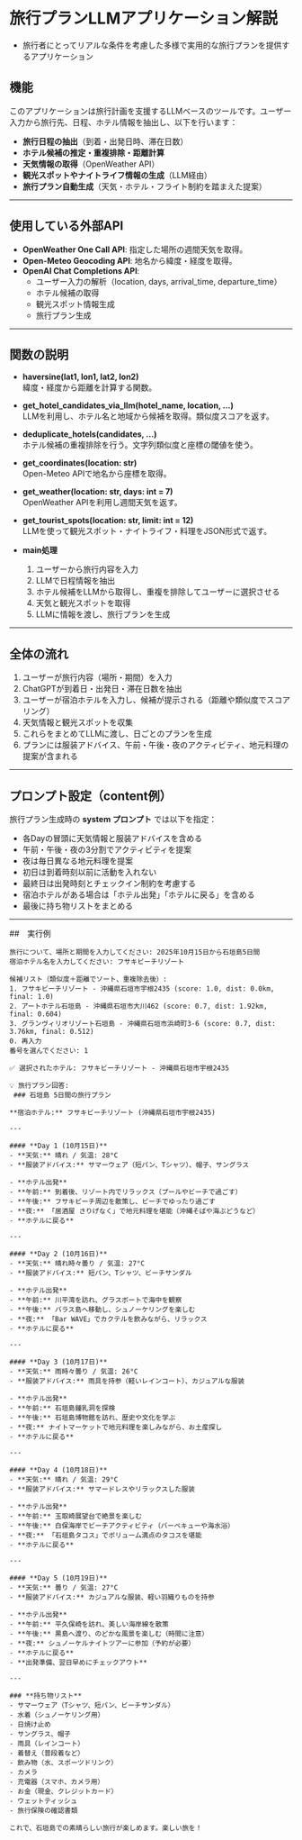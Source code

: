 # 旅行プランLLMアプリケーション解説
- 旅行者にとってリアルな条件を考慮した多様で実用的な旅行プランを提供するアプリケーション

## 機能
このアプリケーションは旅行計画を支援するLLMベースのツールです。ユーザー入力から旅行先、日程、ホテル情報を抽出し、以下を行います：
- **旅行日程の抽出**（到着・出発日時、滞在日数）
- **ホテル候補の推定・重複排除・距離計算**
- **天気情報の取得**（OpenWeather API）
- **観光スポットやナイトライフ情報の生成**（LLM経由）
- **旅行プラン自動生成**（天気・ホテル・フライト制約を踏まえた提案）

---

## 使用している外部API
- **OpenWeather One Call API**: 指定した場所の週間天気を取得。
- **Open-Meteo Geocoding API**: 地名から緯度・経度を取得。
- **OpenAI Chat Completions API**:  
  - ユーザー入力の解析（location, days, arrival_time, departure_time）  
  - ホテル候補の取得  
  - 観光スポット情報生成  
  - 旅行プラン生成  

---

## 関数の説明
- **haversine(lat1, lon1, lat2, lon2)**  
  緯度・経度から距離を計算する関数。

- **get_hotel_candidates_via_llm(hotel_name, location, …)**  
  LLMを利用し、ホテル名と地域から候補を取得。類似度スコアを返す。

- **deduplicate_hotels(candidates, …)**  
  ホテル候補の重複排除を行う。文字列類似度と座標の閾値を使う。

- **get_coordinates(location: str)**  
  Open-Meteo APIで地名から座標を取得。

- **get_weather(location: str, days: int = 7)**  
  OpenWeather APIを利用し週間天気を返す。

- **get_tourist_spots(location: str, limit: int = 12)**  
  LLMを使って観光スポット・ナイトライフ・料理をJSON形式で返す。

- **main処理**  
  1. ユーザーから旅行内容を入力  
  2. LLMで日程情報を抽出  
  3. ホテル候補をLLMから取得し、重複を排除してユーザーに選択させる  
  4. 天気と観光スポットを取得  
  5. LLMに情報を渡し、旅行プランを生成  

---

## 全体の流れ
1. ユーザーが旅行内容（場所・期間）を入力  
2. ChatGPTが到着日・出発日・滞在日数を抽出  
3. ユーザーが宿泊ホテルを入力し、候補が提示される（距離や類似度でスコアリング）  
4. 天気情報と観光スポットを収集  
5. これらをまとめてLLMに渡し、日ごとのプランを生成  
6. プランには服装アドバイス、午前・午後・夜のアクティビティ、地元料理の提案が含まれる  

---

## プロンプト設定（content例）
旅行プラン生成時の **system プロンプト** では以下を指定：  
- 各Dayの冒頭に天気情報と服装アドバイスを含める  
- 午前・午後・夜の3分割でアクティビティを提案  
- 夜は毎日異なる地元料理を提案  
- 初日は到着時刻以前に活動を入れない  
- 最終日は出発時刻とチェックイン制約を考慮する  
- 宿泊ホテルがある場合は「ホテル出発」「ホテルに戻る」を含める  
- 最後に持ち物リストをまとめる  

---

##　実行例
```
旅行について、場所と期間を入力してください: 2025年10月15日から石垣島5日間
宿泊ホテル名を入力してください: フサキビーチリゾート

候補リスト（類似度＋距離でソート、重複除去後）:
1. フサキビーチリゾート - 沖縄県石垣市宇根2435 (score: 1.0, dist: 0.0km, final: 1.0)
2. アートホテル石垣島 - 沖縄県石垣市大川462 (score: 0.7, dist: 1.92km, final: 0.604)
3. グランヴィリオリゾート石垣島 - 沖縄県石垣市浜崎町3-6 (score: 0.7, dist: 3.76km, final: 0.512)
0. 再入力
番号を選んでください: 1

✅ 選択されたホテル: フサキビーチリゾート - 沖縄県石垣市宇根2435

💡 旅行プラン回答:
 ### 石垣島 5日間の旅行プラン

**宿泊ホテル:** フサキビーチリゾート (沖縄県石垣市宇根2435)

---

#### **Day 1 (10月15日)**
- **天気:** 晴れ / 気温: 28°C
- **服装アドバイス:** サマーウェア（短パン、Tシャツ）、帽子、サングラス

- **ホテル出発**  
- **午前:** 到着後、リゾート内でリラックス（プールやビーチで過ごす）
- **午後:** フサキビーチ周辺を散策し、ビーチでゆったり過ごす
- **夜:** 「居酒屋 さりげなく」で地元料理を堪能（沖縄そばや海ぶどうなど）  
- **ホテルに戻る**  

---

#### **Day 2 (10月16日)**
- **天気:** 晴れ時々曇り / 気温: 27°C
- **服装アドバイス:** 短パン、Tシャツ、ビーチサンダル

- **ホテル出発**  
- **午前:** 川平湾を訪れ、グラスボートで海中を観察
- **午後:** バラス島へ移動し、シュノーケリングを楽しむ
- **夜:** 「Bar WAVE」でカクテルを飲みながら、リラックス  
- **ホテルに戻る**  

---

#### **Day 3 (10月17日)**
- **天気:** 雨時々曇り / 気温: 26°C
- **服装アドバイス:** 雨具を持参（軽いレインコート）、カジュアルな服装

- **ホテル出発**  
- **午前:** 石垣島鍾乳洞を探検
- **午後:** 石垣島博物館を訪れ、歴史や文化を学ぶ
- **夜:** ナイトマーケットで地元料理を楽しみながら、お土産探し  
- **ホテルに戻る**  

---

#### **Day 4 (10月18日)**
- **天気:** 晴れ / 気温: 29°C
- **服装アドバイス:** サマードレスやリラックスした服装

- **ホテル出発**  
- **午前:** 玉取崎展望台で絶景を楽しむ
- **午後:** 白保海岸でビーチアクティビティ（バーベキューや海水浴）
- **夜:** 「石垣島タコス」でボリューム満点のタコスを堪能  
- **ホテルに戻る**  

---

#### **Day 5 (10月19日)**
- **天気:** 曇り / 気温: 27°C
- **服装アドバイス:** カジュアルな服装、軽い羽織りものを持参

- **ホテル出発**  
- **午前:** 平久保崎を訪れ、美しい海岸線を散策
- **午後:** 黒島へ渡り、のどかな風景を楽しむ（時間に注意）
- **夜:** シュノーケルナイトツアーに参加（予約が必要）  
- **ホテルに戻る**  
- **出発準備、翌日早めにチェックアウト**  

---

### **持ち物リスト**
- サマーウェア（Tシャツ、短パン、ビーチサンダル）
- 水着（シュノーケリング用）
- 日焼け止め
- サングラス、帽子
- 雨具（レインコート）
- 着替え（普段着など）
- 飲み物（水、スポーツドリンク）
- カメラ
- 充電器（スマホ、カメラ用）
- お金（現金、クレジットカード）
- ウェットティッシュ
- 旅行保険の確認書類

これで、石垣島での素晴らしい旅行が楽しめます。楽しい旅を！

```

